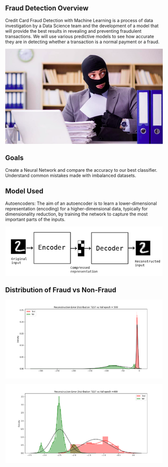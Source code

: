 ## Fraud Detection Overview

Credit Card Fraud Detection with Machine Learning is a process of data investigation by a Data Science team and the development of a model that will provide the best results in revealing and preventing fraudulent transactions. 
We will use various predictive models to see how accurate they are in detecting whether a transaction is a normal payment or a fraud.

<p align="center">
   <img src="fraud.png">
</p>


## Goals
Create a Neural Network and compare the accuracy to our best classifier.
Understand common mistakes made with imbalanced datasets.

## Model Used
Autoencoders:
The aim of an autoencoder is to learn a lower-dimensional representation (encoding) for a higher-dimensional data, typically for dimensionality reduction, by training the network to capture the most important parts of the inputs.

<p align="center">
   <img src="auto.jpg">
</p>

## Distribution of Fraud vs Non-Fraud

![1](distribution_decided.png)

![2](distribution4.png)
